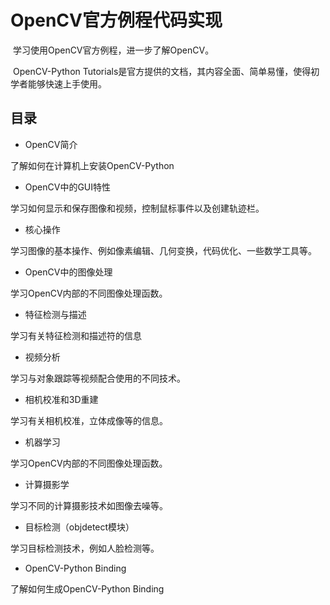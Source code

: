 # OpenCV官方例程代码实现

​	学习使用OpenCV官方例程，进一步了解OpenCV。

​	OpenCV-Python Tutorials是官方提供的文档，其内容全面、简单易懂，使得初学者能够快速上手使用。

## 目录

- OpenCV简介

了解如何在计算机上安装OpenCV-Python

- OpenCV中的GUI特性

学习如何显示和保存图像和视频，控制鼠标事件以及创建轨迹栏。

- 核心操作

学习图像的基本操作、例如像素编辑、几何变换，代码优化、一些数学工具等。

- OpenCV中的图像处理

学习OpenCV内部的不同图像处理函数。

- 特征检测与描述

学习有关特征检测和描述符的信息

- 视频分析

学习与对象跟踪等视频配合使用的不同技术。

- 相机校准和3D重建

学习有关相机校准，立体成像等的信息。

- 机器学习

学习OpenCV内部的不同图像处理函数。

- 计算摄影学

学习不同的计算摄影技术如图像去噪等。

- 目标检测（objdetect模块）

学习目标检测技术，例如人脸检测等。

- OpenCV-Python Binding

了解如何生成OpenCV-Python Binding